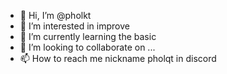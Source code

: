 - 👋 Hi, I’m @pholkt
- 👀 I’m interested in improve
- 🌱 I’m currently learning the basic
- 💞️ I’m looking to collaborate on ...
- 📫 How to reach me nickname pholqt in discord

<!---
pholkt/pholkt is a ✨ special ✨ repository because its `README.md` (this file) appears on your GitHub profile.
You can click the Preview link to take a look at your changes.
--->
